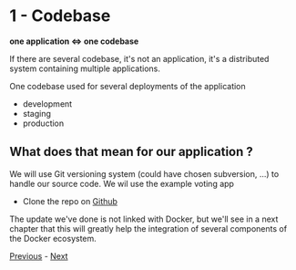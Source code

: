 # 1 - Codebase

**one application <=> one codebase**

If there are several codebase, it's not an application, it's a distributed system containing multiple applications.

One codebase used for several deployments of the application
* development
* staging
* production

## What does that mean for our application ?

We will use Git versioning system (could have chosen subversion, ...) to handle our source code. We wil use the example voting app

* Clone the repo on [Github](https://github.com/dockersamples/example-voting-app.git)

The update we've done is not linked with Docker, but we'll see in a next chapter that this will greatly help the integration of several components of the Docker ecosystem.

[Previous](00_application.md) - [Next](02_dependencies.md)
